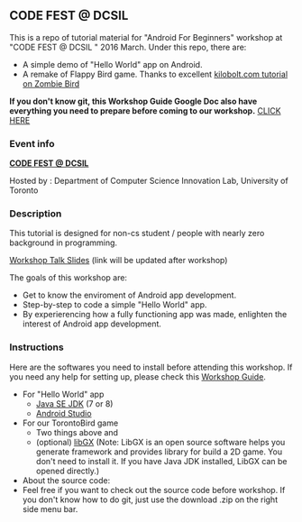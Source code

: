 ## CODE FEST @ DCSIL

This is a repo of tutorial material for "Android For Beginners" workshop at "CODE FEST @ DCSIL " 2016 March. 
Under this repo, there are:
* A simple demo of "Hello World" app on Android.
* A remake of Flappy Bird game. Thanks to excellent [kilobolt.com tutorial on Zombie Bird](http://www.kilobolt.com/introduction.html)

**If you don't know git, this Workshop Guide Google Doc also have everything you need to prepare before coming to our workshop.** [CLICK HERE](https://docs.google.com/document/d/1MoGgyrd5sMHsREQdDpVFPl_COFt-givCA4FoYwoduYQ/edit)

### Event info
[**CODE FEST @ DCSIL**](https://www.eventbrite.ca/e/codefest-dcsil-tickets-21589993251)

Hosted by : Department of Computer Science Innovation Lab, University of Toronto

### Description
This tutorial is designed for non-cs student / people with nearly zero background in programming.

[Workshop Talk Slides]() (link will be updated after workshop)



The goals of this workshop are:
* Get to know the enviroment of Android app development.
* Step-by-step to code a simple "Hello World" app.
* By experierencing how a fully functioning app was made, enlighten the interest of Android app development.


### Instructions
Here are the softwares you need to install before attending this workshop. If you need any help for setting up, please check this [Workshop Guide](https://docs.google.com/presentation/d/1s8QOGu1r68Q9Ff6SYWhvAjYlxg9XREKiomtVIiU7XzM/edit?usp=sharing).


* For "Hello World" app
  * [Java SE JDK](http://www.oracle.com/technetwork/java/javase/downloads/index.html) (7 or 8)
  * [Android Studio](http://developer.android.com/sdk/index.html#top)
* For our TorontoBird game
  * Two things above and  
  * (optional) [libGX](https://libgdx.badlogicgames.com/download.html) (Note: LibGX is an open source software helps you generate framework and provides library for build a 2D game. You don't need to install it. If you have Java JDK installed, LibGX can be opened directly.)
* About the source code:
 * Feel free if you want to check out the source code before workshop. If you don't know how to do git, just use the download .zip on the right side menu bar.
  



